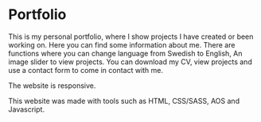 # Portfolio
 This is my personal portfolio, where I show projects I have created or been working on. Here you can find some information about me. There are functions where you can change language from Swedish to English, An image slider to view projects. You can download my CV, view projects and use a contact form to come in contact with me.

 The website is responsive.  

 This website was made with tools such as HTML, CSS/SASS, AOS and Javascript.


